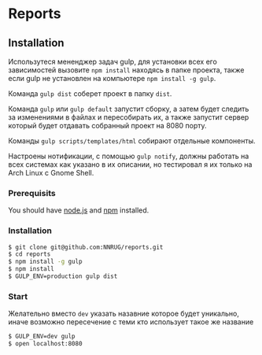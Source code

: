 # Reports

## Installation

Использутеся мененджер задач gulp, для установки всех его зависимостей вызовите `npm install` находясь в папке проекта, также если gulp не установлен на компьютере `npm install -g gulp`.

Команда `gulp dist` соберет проект в папку `dist`.

Команда `gulp` или `gulp default` запустит сборку, а затем будет следить за изменениями в файлах и пересобирать их, а также запустит сервер который будет отдавать собранный проект на 8080 порту.

Команды `gulp scripts/templates/html` собирают отдельные компоненты.

Настроены нотификации, с помощью `gulp notify`, должны работать на всех системах как указано в их описании, но тестировал я их только на Arch Linux с Gnome Shell.

### Prerequisits

You should have [node.js](http://nodejs.org/) and [npm](https://www.npmjs.org/) installed.

### Installation

```bash
$ git clone git@github.com:NNRUG/reports.git
$ cd reports
$ npm install -g gulp
$ npm install
$ GULP_ENV=production gulp dist
```

### Start

Желательно вместо `dev` указать назавние которое будет уникально, иначе возможно пересечение с теми кто использует такое же название

```bash
$ GULP_ENV=dev gulp
$ open localhost:8080
```
